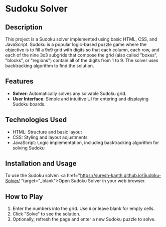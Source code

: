 # Sudoku Solver

## Description
This project is a Sudoku solver implemented using basic HTML, CSS, and JavaScript. Sudoku is a popular logic-based puzzle game where the objective is to fill a 9x9 grid with digits so that each column, each row, and each of the nine 3x3 subgrids that compose the grid (also called "boxes", "blocks", or "regions") contain all of the digits from 1 to 9. The solver uses backtracking algorithm to find the solution.

## Features
- **Solver**: Automatically solves any solvable Sudoku grid.
- **User Interface**: Simple and intuitive UI for entering and displaying Sudoku boards.

## Technologies Used
- HTML: Structure and basic layout
- CSS: Styling and layout adjustments
- JavaScript: Logic implementation, including backtracking algorithm for solving Sudoku

## Installation and Usage
To use the Sudoku solver: <a href="https://suresh-kanth.github.io/Sudoku-Solver/ "target="_blank">Open Sudoku Solver</a> in your web browser.
## How to Play
1. Enter the numbers into the grid. Use `0` or leave blank for empty cells.
2. Click "Solve" to see the solution.
3. Optionally, refresh the page and enter a new Sudoku puzzle to solve.
